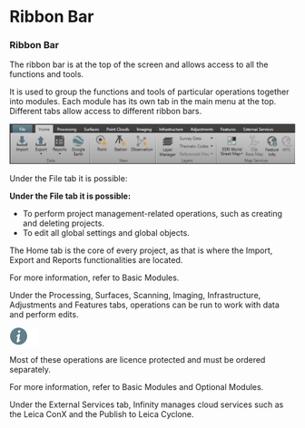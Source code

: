 # Ribbon Bar

### Ribbon Bar

The ribbon bar is at the top of the screen and allows access to all the functions and tools.

It is used to group the functions and tools of particular operations together into modules. Each module has its own tab in the main menu at the top. Different tabs allow access to different ribbon bars.

![Image](graphics/01003640.jpg)

Under the File tab it is possible:

**Under the File tab it is possible:**

- To perform project management-related operations, such as creating and deleting projects.
- To edit all global settings and global objects.

The Home tab is the core of every project, as that is where the Import, Export and Reports functionalities are located.

For more information, refer to Basic Modules.

Under the Processing, Surfaces, Scanning, Imaging, Infrastructure, Adjustments and Features tabs, operations can be run to work with data and perform edits.

![Image](./data/icons/note.gif)

Most of these operations are licence protected and must be ordered separately.

For more information, refer to Basic Modules and Optional Modules.

Under the External Services tab, Infinity manages cloud services such as the Leica ConX and the Publish to Leica Cyclone.

